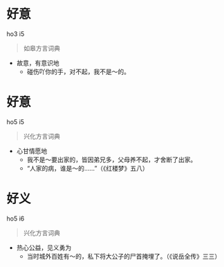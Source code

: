 # 好意
ho3 i5
> 如皋方言词典
- 故意，有意识地
  - 碰伤吖你的手，对不起，我不是～的。

# 好意
ho5 i5
> 兴化方言词典
- 心甘情愿地
  - 我不是～要出家的，皆因弟兄多，父母养不起，才舍断了出家。
  - “人家的病，谁是～的……”（《红楼梦》五八）

# 好义
ho5 i6
> 兴化方言词典
- 热心公益，见义勇为
  - 当时城外百姓有～的，私下将大公子的尸首掩埋了。（《说岳全传》三三）
